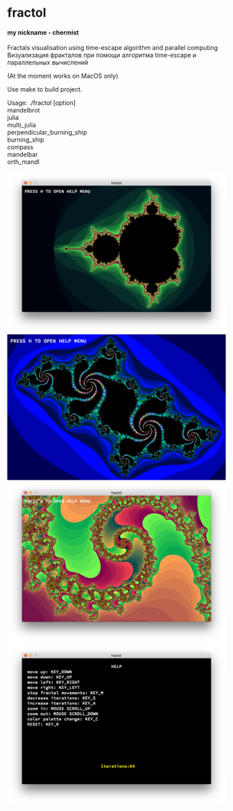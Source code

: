 # fractol
#### my nickname - chermist

Fractals visualisation using time-escape algorithm and parallel computing  
Визуализация фракталов при помощи алгоритма time-escape и параллельных вычислений

(At the moment works on MacOS only)  

Use make to build project.  

Usage:	./fractol [option]  
	mandelbrot  
	julia  
	multi_julia  
	perpendicular_burning_ship  
	burning_ship  
	compass  
	mandelbar  
	orth_mandl  

![mandelbrot](https://raw.githubusercontent.com/sabrusrin/fractol/master/images/mandelbrot.png)
![julia1](https://raw.githubusercontent.com/sabrusrin/fractol/master/images/julia1.png)
![julia2](https://raw.githubusercontent.com/sabrusrin/fractol/master/images/julia2.png)
![usage](https://raw.githubusercontent.com/sabrusrin/fractol/master/images/usage.png)
